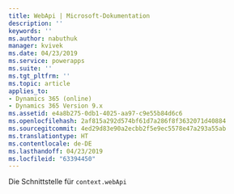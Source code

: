 ```yaml
---
title: WebApi | Microsoft-Dokumentation
description: ''
keywords: ''
ms.author: nabuthuk
manager: kvivek
ms.date: 04/23/2019
ms.service: powerapps
ms.suite: ''
ms.tgt_pltfrm: ''
ms.topic: article
applies_to:
- Dynamics 365 (online)
- Dynamics 365 Version 9.x
ms.assetid: e4a8b275-0db1-4025-aa97-c9e55b84d6c6
ms.openlocfilehash: 2af815a292d574bf61d7a286f8f3632071d40884
ms.sourcegitcommit: 4ed29d83e90a2ecbb2f5e9ec5578e47a293a55ab
ms.translationtype: HT
ms.contentlocale: de-DE
ms.lasthandoff: 04/23/2019
ms.locfileid: "63394450"
---
```

Die Schnittstelle für `context.webApi`
